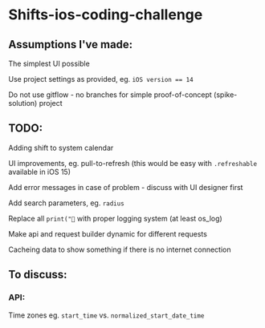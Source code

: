 # Shifts-ios-coding-challenge


## Assumptions I've made:

The simplest UI possible

Use project settings as provided, eg. `iOS version == 14`

Do not use gitflow - no branches for simple proof-of-concept (spike-solution) project


## TODO:

Adding shift to system calendar 

UI improvements, eg. pull-to-refresh (this would be easy with `.refreshable` available in iOS 15) 

Add error messages in case of problem - discuss with UI designer first

Add search parameters, eg. `radius`

Replace all `print("🛑` with proper logging system (at least os_log)

Make api and request builder dynamic for different requests 

Cacheing data to show something if there is no internet connection



## To discuss:

### API:
Time zones eg. `start_time` vs. `normalized_start_date_time` 


